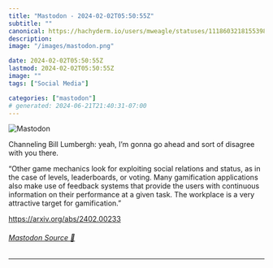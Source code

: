 ```yaml
---
title: "Mastodon - 2024-02-02T05:50:55Z"
subtitle: ""
canonical: https://hachyderm.io/users/mweagle/statuses/111860321815539883
description:
image: "/images/mastodon.png"

date: 2024-02-02T05:50:55Z
lastmod: 2024-02-02T05:50:55Z
image: ""
tags: ["Social Media"]

categories: ["mastodon"]
# generated: 2024-06-21T21:40:31-07:00
---
```

![Mastodon](/images/mastodon.png)

<p>Channeling Bill Lumbergh: yeah, I’m gonna go ahead and sort of disagree with you there.</p><p>“Other game mechanics look for exploiting social relations and status, as in the case of levels, leaderboards, or voting. Many gamification applications also make use of feedback systems that provide the users with continuous information on their performance at a given task. The workplace is a very attractive target for gamification.”</p><p><a href="https://arxiv.org/abs/2402.00233" target="_blank" rel="nofollow noopener noreferrer" translate="no"><span class="invisible">https://</span><span class="">arxiv.org/abs/2402.00233</span><span class="invisible"></span></a></p>


###### [Mastodon Source 🐘](https://hachyderm.io/@mweagle/111860321815539883)

___
